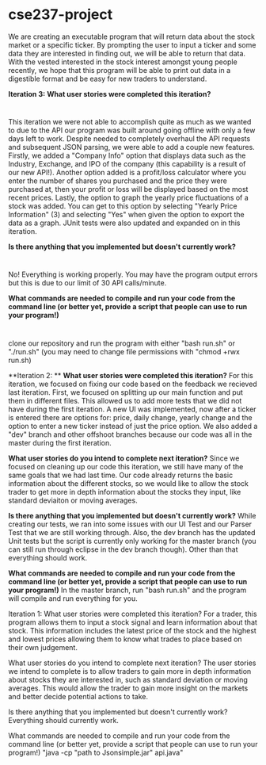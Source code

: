 # cse237-project

We are creating an executable program that will return data about the stock market or a specific ticker. By prompting the user to input a ticker and some data they are interested in finding out, we will be able to return that data. With the vested interested in the stock interest amongst young people recently, we hope that this program will be able to print out data in a digestible format and be easy for new traders to understand.


**Iteration 3:**
**What user stories were completed this iteration?**
#
This iteration we were not able to accomplish quite as much as we wanted to due to the API our program was built around going offline with only a few days left to work. Despite needed to completely overhaul the API requests and subsequent JSON parsing, we were able to add a couple new features. Firstly, we added a "Company Info" option that displays data such as the Industry, Exchange, and IPO of the company (this capability is a result of our new API!). Another option added is a profit/loss calculator where you enter the number of shares you purchased and the price they were purchased at, then your profit or loss will be displayed based on the most recent prices. Lastly, the option to graph the yearly price fluctuations of a stock was added. You can get to this option by selecting "Yearly Price Information" (3) and selecting "Yes" when given the option to export the data as a graph. JUnit tests were also updated and expanded on in this iteration.

**Is there anything that you implemented but doesn't currently work?**
#
No! Everything is working properly. You may have the program output errors but this is due to our limit of 30 API calls/minute.

**What commands are needed to compile and run your code from the command line (or better yet, provide a script that people can use to run your program!)**
#
clone our repository and run the program with either "bash run.sh" or "./run.sh" (you may need to change file permissions with "chmod +rwx run.sh)

**Iteration 2: **
**What user stories were completed this iteration?**
For this iteration, we focused on fixing our code based on the feedback we recieved last iteration. First, we focused on splitting up our main function and put them in different files. This allowed us to add more tests that we did not have during the first iteration. A new UI was implemented, now after a ticker is entered there are options for: price, daily change, yearly change and the option to enter a new ticker instead of just the price option. We also added a "dev" branch and other offshoot branches because our code was all in the master during the first iteration.

**What user stories do you intend to complete next iteration?**
Since we focused on cleaning up our code this iteration, we still have many of the same goals that we had last time. Our code already returns the basic information about the different stocks, so we would like to allow the stock trader to get more in depth information about the stocks they input, like standard deviaiton or moving averages.

**Is there anything that you implemented but doesn't currently work?**
While creating our tests, we ran into some issues with our UI Test and our Parser Test that we are still working through. Also, the dev branch has the updated Unit tests but the script is currently only working for the master branch (you can still run through eclipse in the dev branch though). Other than that everything should work.

**What commands are needed to compile and run your code from the command line (or better yet, provide a script that people can use to run your program!)**
In the master branch, run "bash run.sh" and the program will compile and run everything for you.



Iteration 1: What user stories were completed this iteration? For a trader, this program allows them to input a stock signal and learn information about that stock. This information includes the latest price of the stock and the highest and lowest prices allowing them to know what trades to place based on their own judgement.

What user stories do you intend to complete next iteration? The user stories we intend to complete is to allow traders to gain more in depth information about stocks they are interested in, such as standard deviation or moving averages. This would allow the trader to gain more insight on the markets and better decide potential actions to take.

Is there anything that you implemented but doesn't currently work? Everything should currently work.

What commands are needed to compile and run your code from the command line (or better yet, provide a script that people can use to run your program!) "java -cp "path to Jsonsimple.jar" api.java"
